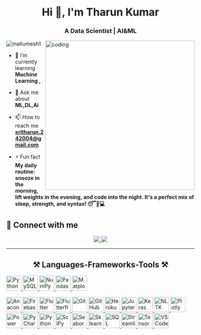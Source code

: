 <h1 align="center">Hi 👋, I'm  Tharun Kumar</h1>
<h3 align="center">A Data Scientist | AI&ML </h3>

<image align="right" alt="coding" width="400" src="https://user-images.githubusercontent.com/55389276/140866485-8fb1c876-9a8f-4d6a-98dc-08c4981eaf70.gif">
<p align="left"> <img src="https://komarev.com/ghpvc/?username=maliumesh1&label=Profile%20views&color=0e75b6&style=flat" alt="maliumesh1" /> </p>

- 🌱 I’m currently learning **Machine Learning ,**

- 💬 Ask me about **ML,DL,Ai**

- 📫 How to reach me **sritharun.242004@gmail.com**

- ⚡ Fun fact **My daily routine: snooze in the morning, lift weights in the evening, and code into the night. It's a perfect mix of sleep, strength, and syntax! 😴💪💻**

## 🤝 Connect with me
</div>
 
<div align="center"> 
  <a href="mailto:sritharun.242004@gmail.com">
    <img src="https://img.shields.io/badge/Gmail-333333?style=for-the-badge&logo=gmail&logoColor=red" />
  </a>
  <a href="https://www.linkedin.com/in/tharunkumarl" target="_blank">
    <img src="https://img.shields.io/badge/LinkedIn-0077B5?style=for-the-badge&logo=linkedin&logoColor=white" target="_blank" />
  </a>
</div>
<hr/>
 
<h2 align="center">⚒️ Languages-Frameworks-Tools ⚒️</h2>
 </a>
  <a href="https://www.python.org/" target="_blank" rel="noreferrer">
    <img src="https://img.icons8.com/color/48/python--v1.png" alt="Python" width="40" height="40"/>
  </a>
  <a href="https://www.mysql.com/" target="_blank" rel="noreferrer">
    <img src="https://img.icons8.com/?size=100&id=UFXRpPFebwa2&format=png&color=000000" alt="MySQL" width="40" height="40"/>
  </a>
  <a href="https://numpy.org/" target="_blank" rel="noreferrer">
    <img src="https://img.icons8.com/color/48/numpy.png" alt="NumPy" width="40" height="40"/>
    </a>
  <a href="https://pandas.pydata.org/" target="_blank" rel="noreferrer">
    <img src="https://img.icons8.com/color/48/pandas.png" alt="Pandas" width="40" height="40"/>

  </a>
  <a href="https://matplotlib.org/" target="_blank" rel="noreferrer">
    <img src="https://media.licdn.com/dms/image/D4D12AQGcGmAd9Cqraw/article-cover_image-shrink_600_2000/0/1688537312933?e=2147483647&v=beta&t=p7C9OMCJl8NmJdRyb_b-rfwK2iwgy87BfWPYVkHtyHQ" alt="Matplotlib" width="40" height="40"/>


<p align="left">
  <a href="https://www.anaconda.com/" target="_blank" rel="noreferrer">
    <img src="URL_to_Anaconda_logo.png" alt="Anaconda" width="40" height="40"/>
  </a>
  <a href="https://firebase.google.com/" target="_blank" rel="noreferrer">
    <img src="URL_to_firebase.png" alt="Firebase" width="40" height="40"/>
  </a>
  <a href="https://flutter.dev/" target="_blank" rel="noreferrer">
    <img src="URL_to_flutterf.png" alt="Flutter" width="40" height="40"/>
  </a>
  <a href="https://flutterflow.io/" target="_blank" rel="noreferrer">
    <img src="URL_to_Flutterflow_Logo.webp" alt="Flutterflow" width="40" height="40"/>
  </a>
  <a href="https://git-scm.com/" target="_blank" rel="noreferrer">
    <img src="URL_to_Git_Logo.png" alt="Git" width="40" height="40"/>
  </a>
  <a href="https://github.com/" target="_blank" rel="noreferrer">
    <img src="URL_to_Github_logo.png" alt="GitHub" width="40" height="40"/>
  </a>
  <a href="https://www.heroku.com/" target="_blank" rel="noreferrer">
    <img src="URL_to_heruko.png" alt="Heroku" width="40" height="40"/>
  </a>
  <a href="https://jupyter.org/" target="_blank" rel="noreferrer">
    <img src="URL_to_Jupyter_logo.png" alt="Jupyter" width="40" height="40"/>
  </a>
  <a href="https://keras.io/" target="_blank" rel="noreferrer">
    <img src="URL_to_Keras_logo.png" alt="Keras" width="40" height="40"/>
 
  </a>
  <a href="https://www.nltk.org/" target="_blank" rel="noreferrer">
    <img src="URL_to_Nltk_logo.png" alt="NLTK" width="40" height="40"/>
  </a>
  

  </a>
  <a href="https://plotly.com/" target="_blank" rel="noreferrer">
    <img src="URL_to_Plotly_logo.png" alt="Plotly" width="40" height="40"/>
  </a>
  <a href="https://powerbi.microsoft.com/" target="_blank" rel="noreferrer">
    <img src="URL_to_Power_BI_logo.png" alt="Power BI" width="40" height="40"/>
  </a>
  <a href="https://www.jetbrains.com/pycharm/" target="_blank" rel="noreferrer">
    <img src="URL_to_PyCharm_logo.png" alt="PyCharm" width="40" height="40"/>
  </a>
  <a href="https://www.python.org/" target="_blank" rel="noreferrer">
    <img src="https://img.icons8.com/color/48/python--v1.png" alt="Python" width="40" height="40"/>
  </a>
  <a href="https://scipy.org/" target="_blank" rel="noreferrer">
    <img src="URL_to_Scipy_logo.png" alt="SciPy" width="40" height="40"/>
  </a>
  <a href="https://seaborn.pydata.org/" target="_blank" rel="noreferrer">
    <img src="URL_to_Seaborn_logo.png" alt="Seaborn" width="40" height="40"/>
  </a>
  <a href="https://scikit-learn.org/" target="_blank" rel="noreferrer">
    <img src="URL_to_Sklearn_logo.png" alt="Sklearn" width="40" height="40"/>
  </a>
  <a href="https://www.microsoft.com/sql-server" target="_blank" rel="noreferrer">
    <img src="URL_to_SQL_logo.png" alt="SQL" width="40" height="40"/>
  </a>
  <a href="https://streamlit.io/" target="_blank" rel="noreferrer">
    <img src="URL_to_Streamlit_logo.png" alt="Streamlit" width="40" height="40"/>
  </a>
  <a href="https://www.tensorflow.org/" target="_blank" rel="noreferrer">
    <img src="URL_to_TensorFlow_logo.png" alt="TensorFlow" width="40" height="40"/>
  </a>
  <a href="https://code.visualstudio.com/" target="_blank" rel="noreferrer">
    <img src="URL_to_Vscode_logo.png" alt="VSCode" width="40" height="40"/>
  </a>
</p>
